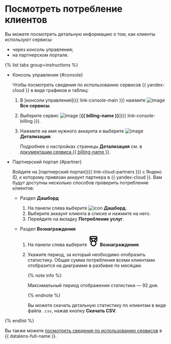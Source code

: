 # Посмотреть потребление клиентов

Вы можете посмотреть детальную информацию о том, как клиенты используют сервисы:

* через консоль управления;
* на партнерском портале.

{% list tabs group=instructions %}

- Консоль управления {#console}

  Чтобы посмотреть сведения по использованию сервисов {{ yandex-cloud }} в виде графиков и таблиц:

  1. В [консоли управления]({{ link-console-main }}) нажмите ![image](../../_assets/console-icons/dots-9.svg) **Все сервисы**.
  1. Выберите сервис ![image](../../_assets/console-icons/credit-card.svg) [**{{ billing-name }}**]({{ link-console-billing }}).
  1. Нажмите на имя нужного аккаунта и выберите ![image](../../_assets/console-icons/layout-cells-large.svg) **Детализация**.

     Подробнее о настройках страницы **Детализация** см. в [документации сервиса {{ billing-name }}](../../billing/operations/check-charges.md).

- Партнерский портал {#partner}

  Войдите на [партнерский портал]({{ link-cloud-partners }}) с Яндекс ID, к которому привязан аккаунт партнера в {{ yandex-cloud }}. Вам будут доступны несколько способов проверить потребление клиентов:

  * Раздел **Дашборд**

    1. На панели слева выберите ![icon](../../_assets/console-icons/layout-header-side-content.svg) **Дашборд**.
    1. Выберите аккаунт клиента в списке и нажмите на него.
    1. Перейдите на вкладку **Потребление услуг**.

  * Раздел **Вознаграждения**

    1. На панели слева выберите ![icon](../../_assets/console-icons/medal.svg) **Вознаграждения**.
    1. Укажите период, за который необходимо отобразить статистику. Общая сумма потребления всеми клиентами отобразится на диаграмме в разбивке по месяцам.

       {% note info %}

       Максимальный период отображения статистики — 92 дня.

       {% endnote %}

       Вы можете скачать детальную статистику по клиентам в виде файла `.csv`, нажав кнопку **Скачать CSV**.

{% endlist %}

Вы также можете [посмотреть сведения по использованию сервисов](../../billing/operations/dashboard.md) в {{ datalens-full-name }}.
